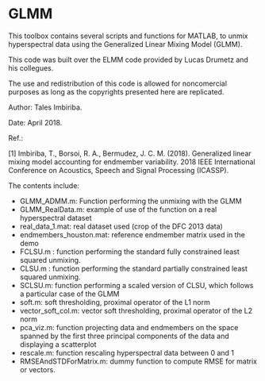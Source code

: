 # GLMM
This toolbox contains several scripts and functions for MATLAB, to unmix hyperspectral data using the Generalized Linear Mixing Model (GLMM).

This code was built over the ELMM code provided by Lucas Drumetz and his collegues. 

The use and redistribution of this code is allowed for noncomercial purposes as long as the copyrights presented here are replicated.

Author: Tales Imbiriba.

Date: April 2018.

Ref.:

[1] Imbiriba, T., Borsoi, R. A., Bermudez, J. C. M. (2018). Generalized linear mixing model accounting for endmember variability. 2018 IEEE International Conference on Acoustics, Speech and Signal Processing (ICASSP).


The contents include:

- GLMM_ADMM.m: Function performing the unmixing with the GLMM
- GLMM_RealData.m: example of use of the function on a real hyperspectral dataset
- real_data_1.mat: real dataset used (crop of the DFC 2013 data)
- endmembers_houston.mat: reference endmember matrix used in the demo
- FCLSU.m : function performing the standard fully constrained least squared unmixing.
- CLSU.m : function performing the standard partially constrained least squared unmixing.
- SCLSU.m: function performing a scaled version of CLSU, which follows a particular case of the GLMM
- soft.m: soft thresholding, proximal operator of the L1 norm
- vector_soft_col.m: vector soft thresholding, proximal operator of the L2 norm
- pca_viz.m: function projecting data and endmembers on the space spanned by the first three principal components of the data and displaying a scatterplot
- rescale.m: function rescaling hyperspectral data between 0 and 1
- RMSEAndSTDForMatrix.m: dummy function to compute RMSE for matrix or vectors.
